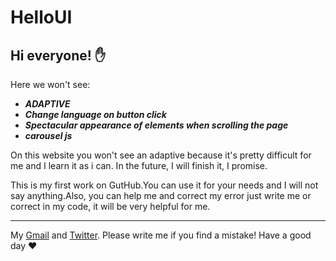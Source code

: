 # HelloUI

## Hi everyone! :hand:

Here we won't see:
* __*ADAPTIVE*__
* __*Сhange language on button click*__
* __*Spectacular appearance of elements when scrolling the page*__
* __*carousel js*__

On this website you won't see an adaptive because it's pretty difficult for me and I learn it as i can. In the future, I will finish it, I promise.

This is my first work on GutHub.You can use it for your needs and I will not say anything.Also, you can help me and correct my error just write me or correct in my code, it will be very helpful for me.

___

 My [Gmail](evgenmoiseev137@gmail.com) and [Twitter](@papochkinomolko). Please write me if you find a mistake! Have a good day :heart:
